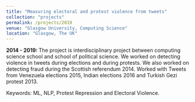 ```yaml
---
title: "Measuring electoral and protest violence from tweets"
collection: "projects"
permalink: /projects/2019
venue: "Glasgow University, Computing Science"
location: "Glasgow, The UK"
---
```

<b>2014 - 2019: </b>
The project is interdisciplinary project between computing science school and school of political science.
    We worked on detecting violence in tweets during elections and during protests.
    We also worked on detecting fraud during the Scottish referendum 2014.
    Worked with Tweets from Venezuela elections 2015, Indian elections 2016
    and Turkish Gezi protest 2013.

Keywords: ML, NLP, Protest Repression and Electoral Violence.
